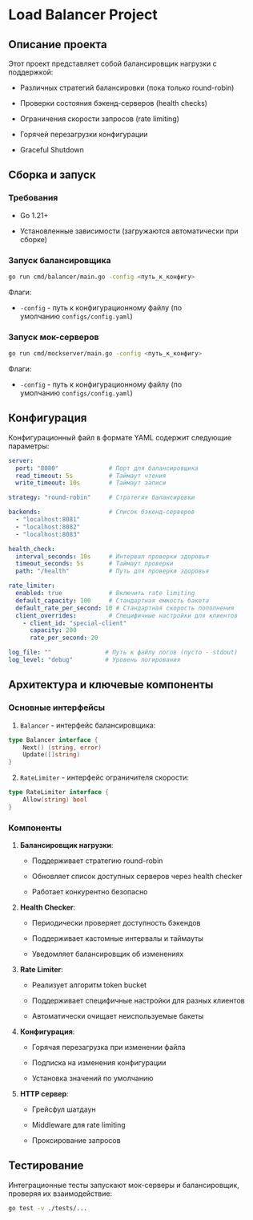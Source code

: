# Load Balancer Project

## Описание проекта

Этот проект представляет собой балансировщик нагрузки с поддержкой:

- Различных стратегий балансировки (пока только round-robin)

- Проверки состояния бэкенд-серверов (health checks)

- Ограничения скорости запросов (rate limiting)

- Горячей перезагрузки конфигурации

- Graceful Shutdown


## Сборка и запуск

### Требования

- Go 1.21+

- Установленные зависимости (загружаются автоматически при сборке)

### Запуск балансировщика

```bash
go run cmd/balancer/main.go -config <путь_к_конфигу>
```

Флаги:

- `-config` - путь к конфигурационному файлу (по умолчанию `configs/config.yaml`)

### Запуск мок-серверов

```bash
go run cmd/mockserver/main.go -config <путь_к_конфигу>
```
Флаги:

- `-config` - путь к конфигурационному файлу (по умолчанию `configs/config.yaml`)
## Конфигурация

Конфигурационный файл в формате YAML содержит следующие параметры:
```yaml
server:
  port: "8080"              # Порт для балансировщика
  read_timeout: 5s          # Таймаут чтения
  write_timeout: 10s        # Таймаут записи

strategy: "round-robin"     # Стратегия балансировки

backends:                   # Список бэкенд-серверов
  - "localhost:8081"
  - "localhost:8082"
  - "localhost:8083"

health_check:
  interval_seconds: 10s     # Интервал проверки здоровья
  timeout_seconds: 5s       # Таймаут проверки
  path: "/health"           # Путь для проверки здоровья

rate_limiter:
  enabled: true             # Включить rate limiting
  default_capacity: 100     # Стандартная емкость бакета
  default_rate_per_second: 10 # Стандартная скорость пополнения
  client_overrides:         # Специфичные настройки для клиентов
    - client_id: "special-client"
      capacity: 200
      rate_per_second: 20

log_file: ""               # Путь к файлу логов (пусто - stdout)
log_level: "debug"         # Уровень логирования
```

## Архитектура и ключевые компоненты

### Основные интерфейсы

1. `Balancer` - интерфейс балансировщика:
```go
type Balancer interface {
    Next() (string, error)
    Update([]string)
}
```
2. `RateLimiter` - интерфейс ограничителя скорости:
```go
type RateLimiter interface {
    Allow(string) bool
}
```
### Компоненты

1. **Балансировщик нагрузки**:

    - Поддерживает стратегию round-robin

    - Обновляет список доступных серверов через health checker

    - Работает конкурентно безопасно

2. **Health Checker**:

    - Периодически проверяет доступность бэкендов

    - Поддерживает кастомные интервалы и таймауты

    - Уведомляет балансировщик об изменениях

3. **Rate Limiter**:

    - Реализует алгоритм token bucket

    - Поддерживает специфичные настройки для разных клиентов

    - Автоматически очищает неиспользуемые бакеты

4. **Конфигурация**:

    - Горячая перезагрузка при изменении файла

    - Подписка на изменения конфигурации

    - Установка значений по умолчанию

5. **HTTP сервер**:

    - Грейсфул шатдаун

    - Middleware для rate limiting

    - Проксирование запросов


## Тестирование

Интеграционные тесты запускают мок-серверы и балансировщик, проверяя их взаимодействие:
```bash
go test -v ./tests/...
```
